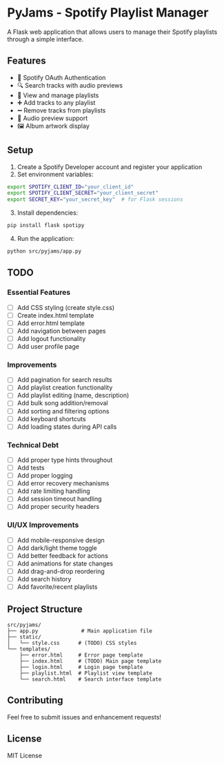 # PyJams - Spotify Playlist Manager

A Flask web application that allows users to manage their Spotify playlists through a simple interface.

## Features

- 🔐 Spotify OAuth Authentication
- 🔍 Search tracks with audio previews
- 📝 View and manage playlists
- ➕ Add tracks to any playlist
- ➖ Remove tracks from playlists
- 🎵 Audio preview support
- 🖼️ Album artwork display

## Setup

1. Create a Spotify Developer account and register your application
2. Set environment variables:

```bash
export SPOTIFY_CLIENT_ID="your_client_id"
export SPOTIFY_CLIENT_SECRET="your_client_secret"
export SECRET_KEY="your_secret_key"  # for Flask sessions
```

3. Install dependencies:

```bash
pip install flask spotipy
```

4. Run the application:

```bash
python src/pyjams/app.py
```

## TODO

### Essential Features

- [ ] Add CSS styling (create style.css)
- [ ] Create index.html template
- [ ] Add error.html template
- [ ] Add navigation between pages
- [ ] Add logout functionality
- [ ] Add user profile page

### Improvements

- [ ] Add pagination for search results
- [ ] Add playlist creation functionality
- [ ] Add playlist editing (name, description)
- [ ] Add bulk song addition/removal
- [ ] Add sorting and filtering options
- [ ] Add keyboard shortcuts
- [ ] Add loading states during API calls

### Technical Debt

- [ ] Add proper type hints throughout
- [ ] Add tests
- [ ] Add proper logging
- [ ] Add error recovery mechanisms
- [ ] Add rate limiting handling
- [ ] Add session timeout handling
- [ ] Add proper security headers

### UI/UX Improvements

- [ ] Add mobile-responsive design
- [ ] Add dark/light theme toggle
- [ ] Add better feedback for actions
- [ ] Add animations for state changes
- [ ] Add drag-and-drop reordering
- [ ] Add search history
- [ ] Add favorite/recent playlists

## Project Structure

```
src/pyjams/
├── app.py              # Main application file
├── static/
│   └── style.css      # (TODO) CSS styles
└── templates/
    ├── error.html     # Error page template
    ├── index.html     # (TODO) Main page template
    ├── login.html     # Login page template
    ├── playlist.html  # Playlist view template
    └── search.html    # Search interface template
```

## Contributing

Feel free to submit issues and enhancement requests!

## License

MIT License
